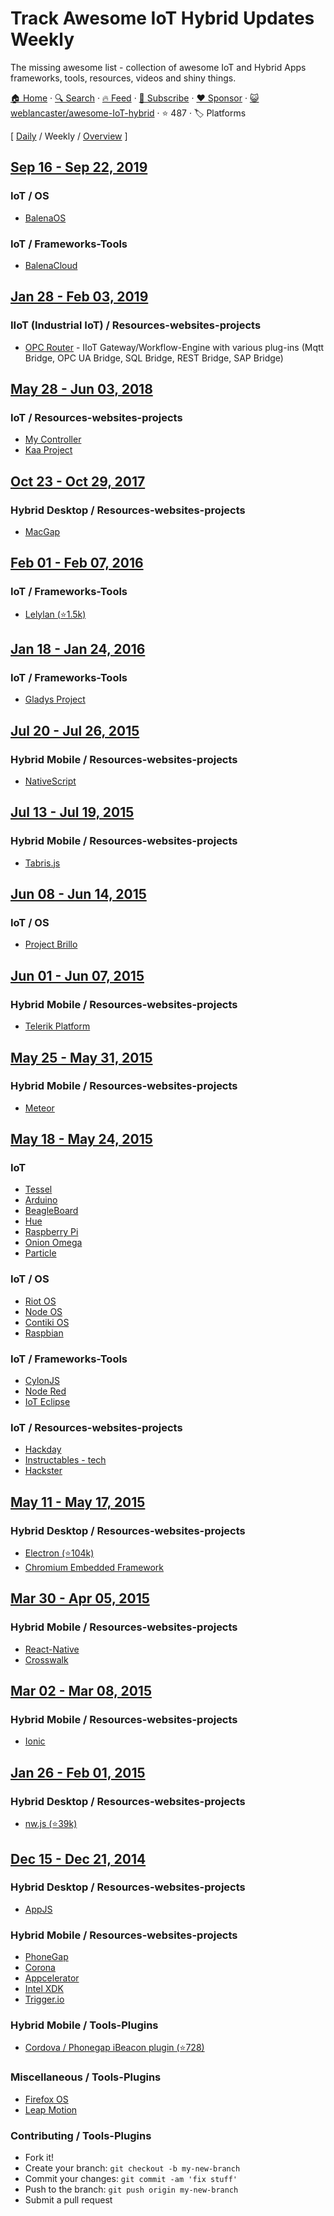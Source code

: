 # Track Awesome IoT Hybrid Updates Weekly

The missing awesome list - collection of awesome IoT and Hybrid Apps frameworks, tools, resources, videos and shiny things.

[🏠 Home](/README.md) · [🔍 Search](https://www.trackawesomelist.com/search/) · [🔥 Feed](https://www.trackawesomelist.com/weblancaster/awesome-IoT-hybrid/week/rss.xml) · [📮 Subscribe](https://trackawesomelist.us17.list-manage.com/subscribe?u=d2f0117aa829c83a63ec63c2f&id=36a103854c) · [❤️  Sponsor](https://github.com/sponsors/theowenyoung) · [😺 weblancaster/awesome-IoT-hybrid](https://github.com/weblancaster/awesome-IoT-hybrid) · ⭐ 487 · 🏷️ Platforms

[ [Daily](/content/weblancaster/awesome-IoT-hybrid/README.md) / Weekly / [Overview](/content/weblancaster/awesome-IoT-hybrid/readme/README.md) ]

## [Sep 16 - Sep 22, 2019](/content/2019/37/README.md)

### IoT / OS

*   [BalenaOS](https://www.balena.io/os/)

### IoT / Frameworks-Tools

*   [BalenaCloud](https://www.balena.io/)

## [Jan 28 - Feb 03, 2019](/content/2019/4/README.md)

### IIoT (Industrial IoT) / Resources-websites-projects

*   [OPC Router](https://www.opc-router.com/) - IIoT Gateway/Workflow-Engine with various plug-ins (Mqtt Bridge, OPC UA Bridge, SQL Bridge, REST Bridge, SAP Bridge)

## [May 28 - Jun 03, 2018](/content/2018/22/README.md)

### IoT / Resources-websites-projects

*   [My Controller](https://www.mycontroller.org/#/home)
*   [Kaa Project](https://www.kaaproject.org/)

## [Oct 23 - Oct 29, 2017](/content/2017/43/README.md)

### Hybrid Desktop / Resources-websites-projects

*   [MacGap](https://github.com/MacGapProject)

## [Feb 01 - Feb 07, 2016](/content/2016/5/README.md)

### IoT / Frameworks-Tools

*   [Lelylan (⭐1.5k)](https://github.com/lelylan/lelylan)

## [Jan 18 - Jan 24, 2016](/content/2016/3/README.md)

### IoT / Frameworks-Tools

*   [Gladys Project](http://gladysproject.com)

## [Jul 20 - Jul 26, 2015](/content/2015/29/README.md)

### Hybrid Mobile / Resources-websites-projects

*   [NativeScript](https://www.nativescript.org/)

## [Jul 13 - Jul 19, 2015](/content/2015/28/README.md)

### Hybrid Mobile / Resources-websites-projects

*   [Tabris.js](https://tabrisjs.com/)

## [Jun 08 - Jun 14, 2015](/content/2015/23/README.md)

### IoT / OS

*   [Project Brillo](https://developers.google.com/brillo/)

## [Jun 01 - Jun 07, 2015](/content/2015/22/README.md)

### Hybrid Mobile / Resources-websites-projects

*   [Telerik Platform](http://www.telerik.com/platform)

## [May 25 - May 31, 2015](/content/2015/21/README.md)

### Hybrid Mobile / Resources-websites-projects

*   [Meteor](https://www.meteor.com/)

## [May 18 - May 24, 2015](/content/2015/20/README.md)

### IoT

*   [Tessel](https://tessel.io/)
*   [Arduino](http://www.arduino.cc/)
*   [BeagleBoard](http://beagleboard.org/bone)
*   [Hue](http://www.developers.meethue.com/)
*   [Raspberry Pi](https://www.raspberrypi.org/)
*   [Onion Omega](https://www.kickstarter.com/projects/onion/onion-omega-invention-platform-for-the-internet-of/video_share)
*   [Particle](https://www.particle.io/)

### IoT / OS

*   [Riot OS](http://www.riot-os.org/)
*   [Node OS](https://node-os.com/)
*   [Contiki OS](http://www.contiki-os.org/)
*   [Raspbian](http://raspbian.org/)

### IoT / Frameworks-Tools

*   [CylonJS](http://cylonjs.com/)
*   [Node Red](http://nodered.org/)
*   [IoT Eclipse](http://iot.eclipse.org)

### IoT / Resources-websites-projects

*   [Hackday](https://hackaday.io/projects)
*   [Instructables - tech](http://www.instructables.com/tag/type-id/category-technology/)
*   [Hackster](http://www.hackster.io/)

## [May 11 - May 17, 2015](/content/2015/19/README.md)

### Hybrid Desktop / Resources-websites-projects

*   [Electron (⭐104k)](https://github.com/atom/electron)
*   [Chromium Embedded Framework](https://bitbucket.org/chromiumembedded/cef)

## [Mar 30 - Apr 05, 2015](/content/2015/13/README.md)

### Hybrid Mobile / Resources-websites-projects

*   [React-Native](http://facebook.github.io/react-native/)
*   [Crosswalk](https://crosswalk-project.org/)

## [Mar 02 - Mar 08, 2015](/content/2015/9/README.md)

### Hybrid Mobile / Resources-websites-projects

*   [Ionic](http://ionicframework.com/)

## [Jan 26 - Feb 01, 2015](/content/2015/4/README.md)

### Hybrid Desktop / Resources-websites-projects

*   [nw.js (⭐39k)](https://github.com/nwjs/nw.js)

## [Dec 15 - Dec 21, 2014](/content/2014/50/README.md)

### Hybrid Desktop / Resources-websites-projects

*   [AppJS](http://appjs.com/)

### Hybrid Mobile / Resources-websites-projects

*   [PhoneGap](http://phonegap.com/)
*   [Corona](http://coronalabs.com/)
*   [Appcelerator](http://www.appcelerator.com/)
*   [Intel XDK](https://software.intel.com/en-us/html5/tools)
*   [Trigger.io](https://trigger.io/)

### Hybrid Mobile / Tools-Plugins

*   [Cordova / Phonegap iBeacon plugin (⭐728)](https://github.com/petermetz/cordova-plugin-ibeacon)

### Miscellaneous / Tools-Plugins

*   [Firefox OS](https://www.mozilla.org/en-US/firefox/os/)
*   [Leap Motion](https://www.leapmotion.com/)

### Contributing / Tools-Plugins

*   Fork it!
*   Create your branch: `git checkout -b my-new-branch`
*   Commit your changes: `git commit -am 'fix stuff'`
*   Push to the branch: `git push origin my-new-branch`
*   Submit a pull request